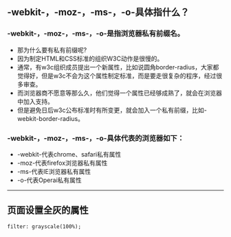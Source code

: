 ## -webkit-，-moz-，-ms-，-o-具体指什么？
### -webkit-，-moz-，-ms-，-o-是指浏览器私有前缀名。

 - 那为什么要有私有前缀呢?  
 - 因为制定HTML和CSS标准的组织W3C动作是很慢的。  
 - 通常，有w3c组织成员提出一个新属性，比如说圆角border-radius，大家都觉得好，但是w3c不会为这个属性制定标准，而是要走很复杂的程序，经过很多审查。  
 - 而浏览器商不愿意等那么久，他们觉得一个属性已经够成熟了，就会在浏览器中加入支持。  
 - 但是避免日后w3c公布标准时有所变更，就会加入一个私有前缀，比如-webkit-border-radius。  

### -webkit-，-moz-，-ms-，-o-具体代表的浏览器如下：
- -webkit-代表chrome、safari私有属性
- -moz-代表firefox浏览器私有属性
- -ms-代表IE浏览器私有属性
- -o-代表Operai私有属性

***

## 页面设置全灰的属性
```
filter: grayscale(100%);
```
